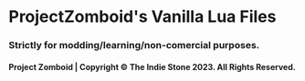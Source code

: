 # ProjectZomboid's Vanilla Lua Files
### Strictly for modding/learning/non-comercial purposes.
 
#### Project Zomboid | Copyright © The Indie Stone 2023. All Rights Reserved.
